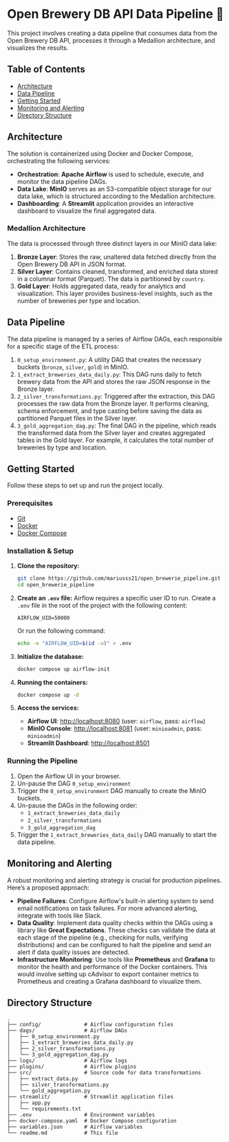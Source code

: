 # Open Brewery DB API Data Pipeline 🍻

This project involves creating a data pipeline that consumes data from the Open Brewery DB API, processes it through a Medallion architecture, and visualizes the results.

## Table of Contents
- [Architecture](#architecture)
- [Data Pipeline](#data-pipeline)
- [Getting Started](#getting-started)
- [Monitoring and Alerting](#monitoring-and-alerting)
- [Directory Structure](#directory-structure)

## Architecture

The solution is containerized using Docker and Docker Compose, orchestrating the following services:

- **Orchestration**: **Apache Airflow** is used to schedule, execute, and monitor the data pipeline DAGs.
- **Data Lake**: **MinIO** serves as an S3-compatible object storage for our data lake, which is structured according to the Medallion architecture.
- **Dashboarding**: A **Streamlit** application provides an interactive dashboard to visualize the final aggregated data.

### Medallion Architecture

The data is processed through three distinct layers in our MinIO data lake:

1.  **Bronze Layer**: Stores the raw, unaltered data fetched directly from the Open Brewery DB API in JSON format.
2.  **Silver Layer**: Contains cleaned, transformed, and enriched data stored in a columnar format (Parquet). The data is partitioned by `country`.
3.  **Gold Layer**: Holds aggregated data, ready for analytics and visualization. This layer provides business-level insights, such as the number of breweries per type and location.

## Data Pipeline

The data pipeline is managed by a series of Airflow DAGs, each responsible for a specific stage of the ETL process:

1.  `0_setup_environment.py`: A utility DAG that creates the necessary buckets (`bronze`, `silver`, `gold`) in MinIO.
2.  `1_extract_breweries_data_daily.py`: This DAG runs daily to fetch brewery data from the API and stores the raw JSON response in the Bronze layer.
3.  `2_silver_transformations.py`: Triggered after the extraction, this DAG processes the raw data from the Bronze layer. It performs cleaning, schema enforcement, and type casting before saving the data as partitioned Parquet files in the Silver layer.
4.  `3_gold_aggregation_dag.py`: The final DAG in the pipeline, which reads the transformed data from the Silver layer and creates aggregated tables in the Gold layer. For example, it calculates the total number of breweries by type and location.

## Getting Started

Follow these steps to set up and run the project locally.

### Prerequisites

- [Git](https://git-scm.com/)
- [Docker](https://www.docker.com/products/docker-desktop/)
- [Docker Compose](https://docs.docker.com/compose/install/)

### Installation & Setup

1.  **Clone the repository:**
    ```bash
    git clone https://github.com/mariusss21/open_brewerie_pipeline.git
    cd open_brewerie_pipeline
    ```

2.  **Create an `.env` file:**
    Airflow requires a specific user ID to run. Create a `.env` file in the root of the project with the following content:
    ```
    AIRFLOW_UID=50000
    ```

    Or run the following command:

    ```bash
    echo -e "AIRFLOW_UID=$(id -u)" > .env
    ```

3.  **Initialize the database:**
    ```bash
    docker compose up airflow-init
    ```

4. **Running the containers:**
    ```bash
    docker compose up -d
    ```

5.  **Access the services:**
    - **Airflow UI**: [http://localhost:8080](http://localhost:8080) (user: `airflow`, pass: `airflow`)
    - **MinIO Console**: [http://localhost:8081](http://localhost:8082) (user: `minioadmin`, pass: `minioadmin`)
    - **Streamlit Dashboard**: [http://localhost:8501](http://localhost:8501)

### Running the Pipeline

1.  Open the Airflow UI in your browser.
2.  Un-pause the DAG `0_setup_environment`
3.  Trigger the `0_setup_environment` DAG manually to create the MinIO buckets.
4.  Un-pause the DAGs in the following order:
    - `1_extract_breweries_data_daily`
    - `2_silver_transformations`
    - `3_gold_aggregation_dag`
5.  Trigger the `1_extract_breweries_data_daily` DAG manually to start the data pipeline.

## Monitoring and Alerting

A robust monitoring and alerting strategy is crucial for production pipelines. Here’s a proposed approach:

-   **Pipeline Failures**: Configure Airflow's built-in alerting system to send email notifications on task failures. For more advanced alerting, integrate with tools like Slack.
-   **Data Quality**: Implement data quality checks within the DAGs using a library like **Great Expectations**. These checks can validate the data at each stage of the pipeline (e.g., checking for nulls, verifying distributions) and can be configured to halt the pipeline and send an alert if data quality issues are detected.
-   **Infrastructure Monitoring**: Use tools like **Prometheus** and **Grafana** to monitor the health and performance of the Docker containers. This would involve setting up cAdvisor to export container metrics to Prometheus and creating a Grafana dashboard to visualize them.

## Directory Structure

```
.
├── config/              # Airflow configuration files
├── dags/                # Airflow DAGs
│   ├── 0_setup_environment.py
│   ├── 1_extract_breweries_data_daily.py
│   ├── 2_silver_transformations.py
│   └── 3_gold_aggregation_dag.py
├── logs/                # Airflow logs
├── plugins/             # Airflow plugins
├── src/                 # Source code for data transformations
│   ├── extract_data.py
│   ├── silver_transformations.py
│   └── gold_aggregation.py
├── streamlit/           # Streamlit application files
│   ├── app.py
│   └── requirements.txt
├── .env                 # Environment variables
├── docker-compose.yaml  # Docker Compose configuration
├── variables.json       # Airflow variables
└── readme.md            # This file